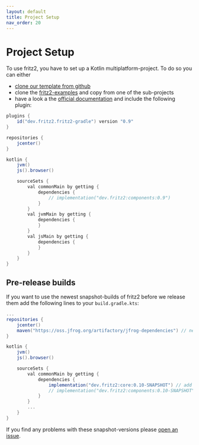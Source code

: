 ```yaml
---
layout: default
title: Project Setup
nav_order: 20
---
```

# Project Setup

To use fritz2, you have to set up a Kotlin multiplatform-project. To do so you can either
* [clone our template from github](https://github.com/jwstegemann/fritz2-template)
* clone the [fritz2-examples](https://github.com/jamowei/fritz2-examples) and copy from one of the sub-projects
* have a look a the [official documentation](https://kotlinlang.org/docs/reference/building-mpp-with-gradle.html#setting-up-a-multiplatform-project) and include the following plugin:

```gradle
plugins {
    id("dev.fritz2.fritz2-gradle") version "0.9"
}

repositories {
    jcenter()
}

kotlin {
    jvm()
    js().browser()

    sourceSets {
        val commonMain by getting {
            dependencies {
                // implementation("dev.fritz2:components:0.9")
            }
        }
        val jvmMain by getting {
            dependencies {
            }
        }
        val jsMain by getting {
            dependencies {
            }
        }
    }
}
```

## Pre-release builds
If you want to use the newest snapshot-builds of fritz2 before we release them add the 
following lines to your `build.gradle.kts`:
```gradle
...
repositories {
    jcenter()
    maven("https://oss.jfrog.org/artifactory/jfrog-dependencies") // new repository here
}

kotlin {
    jvm()
    js().browser()

    sourceSets {
        val commonMain by getting {
            dependencies {
                implementation("dev.fritz2:core:0.10-SNAPSHOT") // add the newer snapshot version here
                // implementation("dev.fritz2:components:0.10-SNAPSHOT")
            }
        }
        ...
    }
}
```
If you find any problems with these snapshot-versions please 
[open an issue](https://github.com/jwstegemann/fritz2/issues/new/choose).